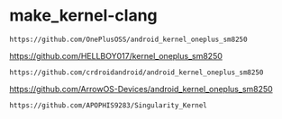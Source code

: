 # make_kernel-clang
```
https://github.com/OnePlusOSS/android_kernel_oneplus_sm8250
```
https://github.com/HELLBOY017/kernel_oneplus_sm8250
```
https://github.com/crdroidandroid/android_kernel_oneplus_sm8250
```
https://github.com/ArrowOS-Devices/android_kernel_oneplus_sm8250
```
https://github.com/APOPHIS9283/Singularity_Kernel
```
```
```
```
